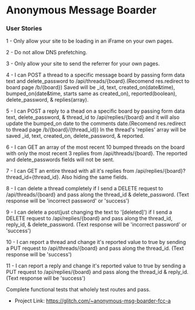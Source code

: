 # Anonymous Message Boarder

### User Stories
<p> 1 - Only allow your site to be loading in an iFrame on your own pages. </p>
<p> 2 - Do not allow DNS prefetching. </p>
<p> 3 - Only allow your site to send the referrer for your own pages. </p>
<p> 4 - I can POST a thread to a specific message board by passing form data text and delete_password to /api/threads/{board}.(Recomend res.redirect to board page /b/{board}) Saved will be _id, text, created_on(date&time), bumped_on(date&time, starts same as created_on), reported(boolean), delete_password, & replies(array). </p>
<p> 5 - I can POST a reply to a thead on a specific board by passing form data text, delete_password, & thread_id to /api/replies/{board} and it will also update the bumped_on date to the comments date.(Recomend res.redirect to thread page /b/{board}/{thread_id}) In the thread's 'replies' array will be saved _id, text, created_on, delete_password, & reported. </p>
<p> 6 - I can GET an array of the most recent 10 bumped threads on the board with only the most recent 3 replies from /api/threads/{board}. The reported and delete_passwords fields will not be sent. </p>
<p> 7 - I can GET an entire thread with all it's replies from /api/replies/{board}?thread_id={thread_id}. Also hiding the same fields.
<p> 8 - I can delete a thread completely if I send a DELETE request to /api/threads/{board} and pass along the thread_id & delete_password. (Text response will be 'incorrect password' or 'success') </p>
<p> 9 - I can delete a post(just changing the text to '[deleted]') if I send a DELETE request to /api/replies/{board} and pass along the thread_id, reply_id, & delete_password. (Text response will be 'incorrect password' or 'success') </p>
<p> 10 - I can report a thread and change it's reported value to true by sending a PUT request to /api/threads/{board} and pass along the thread_id. (Text response will be 'success') </p>
<p> 11 - I can report a reply and change it's reported value to true by sending a PUT request to /api/replies/{board} and pass along the thread_id & reply_id. (Text response will be 'success') </p>
Complete functional tests that wholely test routes and pass.

+ Project Link: https://glitch.com/~anonymous-msg-boarder-fcc-a
  
